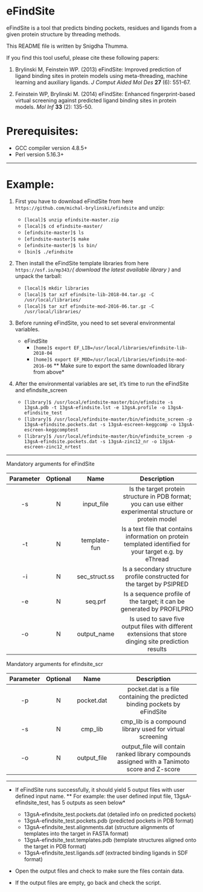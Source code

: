 # eFindSite
eFindSite is a tool that predicts binding pockets, residues and ligands from a given protein structure by threading methods. 

This README file is written by Snigdha Thumma.

If you find this tool useful, please cite these following papers:

1.	Brylinski M, Feinstein WP. (2013) eFindSite: Improved prediction of ligand binding sites in protein models using meta-threading, machine learning and auxiliary ligands. *J Comput Aided Mol Des* **27** (6): 551-67.

2.	Feinstein WP, Brylinski M. (2014) eFindSite: Enhanced fingerprint-based virtual screening against predicted ligand binding sites in protein models. *Mol Inf* **33** (2): 135-50.  

# Prerequisites:
- GCC compiler version 4.8.5+
- Perl version 5.16.3+


------

# Example:
1. First you have to download eFindSite from here `https://github.com/michal-brylinski/efindsite` and unzip: 
     - `[local]$ unzip efindsite-master.zip`
     - `[local]$ cd efindsite-master/`
     - `[efindsite-master]$ ls`
     - `[efindsite-master]$ make`
     - `[efindsite-master]$ ls bin/`
     - `[bin]$ ./efindsite`


2. Then install the eFindSite template libraries from here `https://osf.io/mp343/`*( download the latest available library )* and unpack the tarball:
     - `[local]$ mkdir libraries`
     - `[local]$ tar xzf efindsite-lib-2018-04.tar.gz -C /usr/local/libraries/`
     - `[local]$ tar xzf efindsite-mod-2016-06.tar.gz -C /usr/local/libraries/`

3. Before running eFindSite, you need to set several environmental variables. 
     - eFindSite
       - `[home]$ export EF_LIB=/usr/local/libraries/efindsite-lib-2018-04`
       - `[home]$ export EF_MOD=/usr/local/libraries/efindsite-mod-2016-06`
	   ** Make sure to export the same downloaded library from above*
 

4. After the environmental variables are set, it’s time to run the eFindSite and efindsite_screen
     - `[library]$ /usr/local/efindsite-master/bin/efindsite -s 13gsA.pdb -t 13gsA-efindsite.lst -e 13gsA.profile -o 13gsA-efindsite_test`
     - `[library]$ /usr/local/efindsite-master/bin/efindsite_screen -p 13gsA-efindsite.pockets.dat -s 13gsA-escreen-keggcomp -o 13gsA-escreen-keggcomptest`
     - `[library]$ /usr/local/efindsite-master/bin/efindsite_screen -p 13gsA-efindsite.pockets.dat -s 13gsA-zinc12_nr -o 13gsA-escreen-zinc12_nrtest`

------

Mandatory arguments for eFindSite

|Parameter  |  Optional   |  Name |  Description   |
|:---:|:---:|:---:|:---:|
|    -s            |         N          |   input_file           | Is the target protein structure in PDB format; you can use either experimental structure or protein model |
|     -t            |          N         |     template-fun  | Is a text file that contains information on protein templated identified for your target e.g. by eThread |
|     -i            |          N         |     sec_struct.ss  | Is a secondary structure profile constructed for the target by PSIPRED |
|     -e           |          N         |     seq.prf            | Is a sequence profile of the target; it can be generated by PROFILPRO |
|     -o           |          N         |     output_name  | Is used to save five output files with different extensions that store dinging site prediction results |

Mandatory arguments for efindsite_scr

|Parameter  |  Optional   |  Name |  Description   |
|:---:|:---:|:---:|:---:|
|     -p          |      N   |    pocket.dat    |     pocket.dat is a file containing the predicted binding pockets by eFindSite  |
|     -s          |      N   |   cmp_lib          |      cmp_lib is a compound library used for virtual screening           |
|     -o          |    N     |    output_file    |   output_file will contain ranked library compounds assigned with a Tanimoto score and Z-score  |

------

- If eFindSite runs successfully, it should yield 5 output files with user defined input name.
** For example: the user defined input file, 13gsA-efindsite_test, has 5 outputs as seen below*
     - 13gsA-efindsite_test.pockets.dat (detailed info on predicted pockets)
     - 13gsA-efindsite_test.pockets.pdb (predicted pockets in PDB format)
     - 13gsA-efindsite_test.alignments.dat (structure alignments of templates into the target in FASTA format)
     - 13gsA-efindsite_test.templates.pdb (template structures aligned onto the target in PDB format)
     - 13gsA-efindsite_test.ligands.sdf (extracted binding ligands in SDF format)

- Open the output files and check to make sure the files contain data.
- If the output files are empty, go back and check the script.
